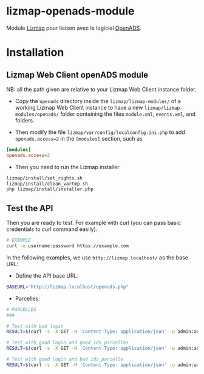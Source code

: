 # lizmap-openads-module

Module [Lizmap](https://www.lizmap.com/) pour liaison avec le logiciel [OpenADS](https://www.atreal.fr/applications/catalogue/logiciel-urbanisme).

# Installation

## Lizmap Web Client openADS module

NB: all the path given are relative to your Lizmap Web Client instance folder.

* Copy the `openads` directory inside the `lizmap/lizmap-modules/` of a working Lizmap Web Client instance to have a new `lizmap/lizmap-modules/openads/` folder containing the files `module.xml`, `events.xml`, and folders.

* Then modify the file `lizmap/var/config/localconfig.ini.php` to add `openads.access=2` in the `[modules]` section, such as

```ini
[modules]
openads.access=2

```

* Then you need to run the Lizmap installer

```bash
lizmap/install/set_rights.sh
lizmap/install/clean_vartmp.sh
php lizmap/install/installer.php
```

## Test the API

Then you are ready to test. For example with curl (you can pass basic credentials to curl command easily).
```bash
# EXEMPLE
curl -u username:password https://example.com
```

In the following examples, we use `http://lizmap.localhost/` as the base URL:

* Define the API base URL:

```bash
BASEURL="http://lizmap.localhost/openads.php"
``` 

* Parcelles:

```bash
# PARCELLES
###

# Test with bad login
RESULT=$(curl -s -X GET -H 'Content-Type: application/json' -u admin:admi "$BASEURL/services/openads~openads/parcelles/800016%20%20%200AK0145") && echo $RESULT

# Test with good login and good ids_parcelles
RESULT=$(curl -s -X GET -H 'Content-Type: application/json' -u admin:admin "$BASEURL/services/openads~openads/parcelles/8000160000AK0145") && echo $RESULT

# Test with good login and bad ids_parcelle
RESULT=$(curl -s -X GET -H 'Content-Type: application/json' -u admin:admin "$BASEURL/services/openads~openads/parcelles/800016") && echo $RESULT

```
